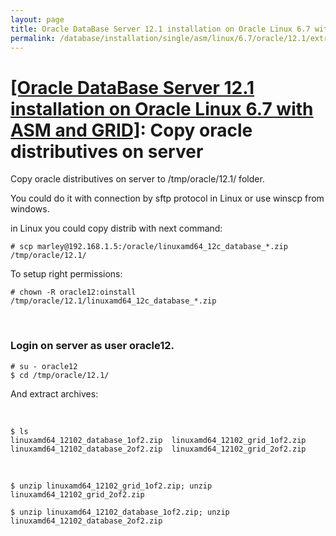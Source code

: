 ```yaml
---
layout: page
title: Oracle DataBase Server 12.1 installation on Oracle Linux 6.7 with ASM and GRID - Copy oracle distributives on server
permalink: /database/installation/single/asm/linux/6.7/oracle/12.1/extract-oracle-distrib-from-archives/
---
```


# <a href="/database/installation/single/asm/linux/6.7/oracle/12.1/">[Oracle DataBase Server 12.1 installation on Oracle Linux 6.7 with ASM and GRID]</a>: Copy oracle distributives on server

Copy oracle distributives on server to /tmp/oracle/12.1/ folder.

You could do it with connection by sftp protocol in Linux or use winscp from windows.

in Linux you could copy distrib with next command:

    # scp marley@192.168.1.5:/oracle/linuxamd64_12c_database_*.zip /tmp/oracle/12.1/

To setup right permissions:

    # chown -R oracle12:oinstall /tmp/oracle/12.1/linuxamd64_12c_database_*.zip

<br/>

### Login on server as user oracle12.

    # su - oracle12
    $ cd /tmp/oracle/12.1/

And extract archives:

<br/>

    $ ls
    linuxamd64_12102_database_1of2.zip  linuxamd64_12102_grid_1of2.zip
    linuxamd64_12102_database_2of2.zip  linuxamd64_12102_grid_2of2.zip

<br/>

    $ unzip linuxamd64_12102_grid_1of2.zip; unzip linuxamd64_12102_grid_2of2.zip

    $ unzip linuxamd64_12102_database_1of2.zip; unzip linuxamd64_12102_database_2of2.zip
